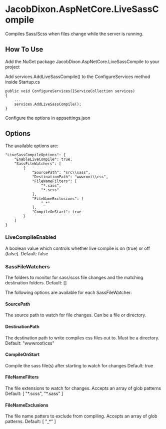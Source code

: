 # JacobDixon.AspNetCore.LiveSassCompile
Compiles Sass/Scss when files change while the server is running.

## How To Use
Add the NuGet package JacobDixon.AspNetCore.LiveSassCompile to your project

Add services.AddLiveSassCompile() to the ConfigureServices method inside Startup.cs
```
public void ConfigureServices(IServiceCollection services)
{
    ...
    services.AddLiveSassCompile();
}
```

Configure the options in appsettings.json

## Options

The available options are:
```
"LiveSassCompileOptions": {
    "EnableLiveCompile": true,
    "SassFileWatchers": [
        {
            "SourcePath": "src\\sass",
            "DestinationPath": "wwwroot\\css",
            "FileNameFilters": [
                "*.sass",
                "*.scss"
            ],
            "FileNameExclusions": [
                "_*"
            ],
            "CompileOnStart": true
        }
    ]
}
```

### LiveCompileEnabled
A boolean value which controls whether live compile is on (true) or off (false).
Default: false

### SassFileWatchers
The folders to monitor for sass/scss file changes and the matching destination folders.
Default: []

The following options are available for each SassFileWatcher:

#### SourcePath
The source path to watch for file changes. Can be a file or directory.

#### DestinationPath
The destination path to write compiles css files out to. Must be a directory.
Default: "wwwroot\css"

#### CompileOnStart
Compile the sass file(s) after starting to watch for changes
Default: true

#### FileNameFilters
The file extensions to watch for changes. 
Accepts an array of glob patterns
Default: \[ "\*.scss", "\*.sass" \]

#### FileNameExclusions
The file name patters to exclude from compiling. 
Accepts an array of glob patterns.
Default: \[ "_\*" \]
